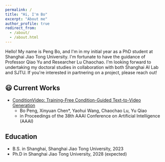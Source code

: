```yaml
---
permalink: /
title: "Hi, I'm Bo"
excerpt: "About me"
author_profile: true
redirect_from: 
  - /about/
  - /about.html
---
```

Hello! My name is Peng Bo, and I'm in my initial year as a PhD student at Shanghai Jiao Tong University. I'm fortunate to have the guidance of Professor Qiao Yu and Researcher Lu Chaochao. I'm looking forward to undertaking my doctoral studies in collaboration with both Shanghai AI Lab and SJTU. If you're interested in partnering on a project, please reach out!

## &#x1F603; Current Works
- [ConditionVideo: Training-Free Condition-Guided Text-to-Video Generation](https://pengbo807.github.io/conditionvideo-website/)
  - Bo Peng, Xinyuan Chen*, Yaohui Wang, Chaochao Lu, Yu Qiao
  - in Proceedings of the 38th AAAI Conference on Artificial Intelligence (AAAI)

## Education
-  B.S. in Shanghai, Shanghai Jiao Tong University, 2023
-  Ph.D in Shanghai Jiao Tong University, 2028 (expected)

